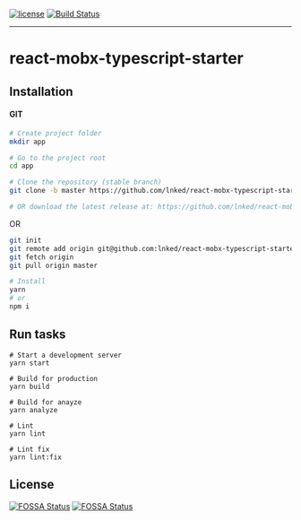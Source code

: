 [![license](https://img.shields.io/github/license/lnked/react-mobx-typescript-starter.svg)](https://github.com/lnked/react-mobx-typescript-starter/blob/master/LICENSE)
[![Build Status](https://travis-ci.org/lnked/react-mobx-typescript-starter.svg?branch=master)](https://travis-ci.org/lnked/react-mobx-typescript-starter)

---

# react-mobx-typescript-starter

## Installation

#### GIT

```bash
# Create project folder
mkdir app

# Go to the project root
cd app

# Clone the repository (stable branch)
git clone -b master https://github.com/lnked/react-mobx-typescript-starter.git .

# OR download the latest release at: https://github.com/lnked/react-mobx-typescript-starter/releases/latest
```

OR

```bash
git init
git remote add origin git@github.com:lnked/react-mobx-typescript-starter.git
git fetch origin
git pull origin master
```

```bash
# Install
yarn
# or
npm i
```

## Run tasks

```
# Start a development server
yarn start

# Build for production
yarn build

# Build for anayze
yarn analyze

# Lint
yarn lint

# Lint fix
yarn lint:fix
```

## License
[![FOSSA Status](https://app.fossa.io/api/projects/custom%2B9130%2Fgit%40github.com%3Alnked%2Freact-mobx-typescript-starter.git.svg?type=large)](https://app.fossa.io/projects/custom%2B9130%2Fgit%40github.com%3Alnked%2Freact-mobx-typescript-starter.git?ref=badge_large)
[![FOSSA Status](https://app.fossa.io/api/projects/custom%2B9130%2Freact-mobx-typescript-starter.git.svg?type=large)](https://app.fossa.io/projects/custom%2B9130%2Fgit%40github.com%3Alnked%2Freact-mobx-typescript-starter.git?ref=badge_large)